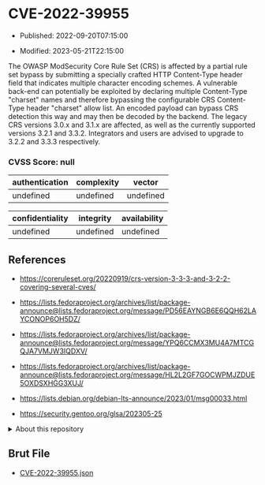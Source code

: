 # CVE-2022-39955

- Published: 2022-09-20T07:15:00

- Modified: 2023-05-21T22:15:00

The OWASP ModSecurity Core Rule Set (CRS) is affected by a partial rule set bypass by submitting a specially crafted HTTP Content-Type header field that indicates multiple character encoding schemes. A vulnerable back-end can potentially be exploited by declaring multiple Content-Type "charset" names and therefore bypassing the configurable CRS Content-Type header "charset" allow list. An encoded payload can bypass CRS detection this way and may then be decoded by the backend. The legacy CRS versions 3.0.x and 3.1.x are affected, as well as the currently supported versions 3.2.1 and 3.3.2. Integrators and users are advised to upgrade to 3.2.2 and 3.3.3 respectively.

### CVSS Score: **null**

| authentication | complexity | vector |
| --- | --- | --- |
| undefined | undefined | undefined |

| confidentiality | integrity | availability |
| --- | --- | --- |
| undefined | undefined | undefined |

## References

* https://coreruleset.org/20220919/crs-version-3-3-3-and-3-2-2-covering-several-cves/

* https://lists.fedoraproject.org/archives/list/package-announce@lists.fedoraproject.org/message/PD56EAYNGB6E6QQH62LAYCONOP6OH5DZ/

* https://lists.fedoraproject.org/archives/list/package-announce@lists.fedoraproject.org/message/YPQ6CCMX3MU4A7MTCGQJA7VMJW3IQDXV/

* https://lists.fedoraproject.org/archives/list/package-announce@lists.fedoraproject.org/message/HL2L2GF7GOCWPMJZDUE5OXDSXHGG3XUJ/

* https://lists.debian.org/debian-lts-announce/2023/01/msg00033.html

* https://security.gentoo.org/glsa/202305-25

<details>
<summary>About this repository</summary> 

  This repository is part of the project [Live Hack CVE](https://github.com/Live-Hack-CVE). Main website can be found [www.live-hack.org](https://www.live-hack.org) 
  
  Made by [Sn0wAlice](https://github.com/Sn0wAlice) for the people that care about security and need to have a feed of the latest CVEs. Hope you enjoy it, don't forget to star the repo and follow me on [Twitter](https://twitter.com/Sn0wAlice) and [Github](https://github.com/Sn0wAlice). And that is my [personnal website](https://www.alice-snow.me/)

  - [Home Page](https://github.com/Live-Hack-CVE)
  - [Framework](https://github.com/Live-Hack-CVE/cve-framework)
  - [CVE database](https://github.com/Live-Hack-CVE/full_database)
  - [Changelog](https://github.com/Live-Hack-CVE/Changelog)
</details>

## Brut File

* [CVE-2022-39955.json](https://raw.githubusercontent.com/Live-Hack-CVE/full_database/main/cves/2022/CVE-2022-39955.json)


